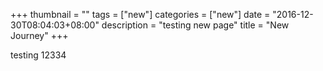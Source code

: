 +++
thumbnail = ""
tags = ["new"]
categories = ["new"]
date = "2016-12-30T08:04:03+08:00"
description = "testing new page"
title = "New Journey"
+++

testing
12334
